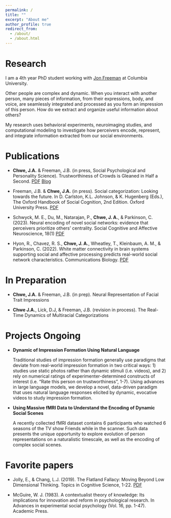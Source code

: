 ```yaml
---
permalink: /
title: ""
excerpt: "About me"
author_profile: true
redirect_from: 
  - /about/
  - /about.html
---
```


Research
======

I am a 4th year PhD student working with [Jon Freeman](http://www.jonbfreeman.com/) at Columbia University. 

Other people are complex and dynamic. When you interact with another person, many pieces of information, from their expressions, body, and voice, are seamlessly integrated and processed as you form an impression of this person. How do we extract and organize useful information about others?

My research uses behavioral experiments, neuroimaging studies, and computational modeling to investigate how perceivers encode, represent, and integrate information extracted from our social environments.

Publications
======

* **Chwe, J.A.** & Freeman, J.B. (in press, Social Psychological and Personality Science). Trustworthiness of Crowds is Gleaned in Half a Second.  [PDF](files/ensemble_main.pdf) [Blog](https://spsp.org/news/character-and-context-blog/chwe-group-trustworthiness)

* Freeman, J.B. & **Chwe, J.A.** (in press). Social categorization: Looking towards the future. In D. Carlston, K.L. Johnson, & K. Hugenberg (Eds.), The Oxford Handbook of Social Cognition, 2nd Edition. Oxford University Press. [PDF](files/Freeman_Chwe_HandbookSocialCog.pdf)

* Schwyck, M. E., Du, M., Natarajan, P., **Chwe, J. A.**, & Parkinson, C. (2023). Neural encoding of novel social networks: evidence that perceivers prioritize others’ centrality. Social Cognitive and Affective Neuroscience, 18(1) [PDF](files/schwyck_neural_encoding.pdf)

* Hyon, R., Chavez, R. S., **Chwe, J. A.**, Wheatley, T., Kleinbaum, A. M., & Parkinson, C. (2022). White matter connectivity in brain systems supporting social and affective processing predicts real-world social network characteristics. Communications Biology. [PDF](files/white_matter_connect_hyon.pdf)

In Preparation
======

* **Chwe, J.A.** & Freeman, J.B. (in prep). Neural Representation of Facial Trait Impressions 

* **Chwe J.A.**, Lick, D.J, & Freeman, J.B. (revision in process). The Real-Time Dynamics of Multiracial Categorizations 

Projects Ongoing
======

* **Dynamic of Impression Formation Using Natural Language**

  Traditional studies of impression formation generally use paradigms that deviate from real-world impression formation in two critical ways: 1) studies use static photos rather than dynamic stimuli (i.e. videos), and 2) rely on numerical ratings of experimenter-determined constructs of interest (i.e. “Rate this person on trustworthiness”, 1-7). Using advances in large language models, we develop a novel, data-driven paradigm that uses natural language responses elicited by dynamic, evocative videos to study impression formation.

* **Using Massive fMRI Data to Understand the Encoding of Dynamic Social Scenes**

  A recently collected fMRI dataset contains 6 participants who watched 6 seasons of the TV show Friends while in the scanner. Such data presents the unique opportunity to explore evolution of person representations on a naturalistic timescale, as well as the encoding of complex social scenes. 


Favorite papers
======

* Jolly, E., & Chang, L.J. (2019). The Flatland Fallacy: Moving Beyond Low Dimensional Thinking. Topics in Cognitive Science, 1-22. [PDF](https://onlinelibrary.wiley.com/doi/epdf/10.1111/tops.12404)

* McGuire, W. J. (1983). A contextualist theory of knowledge: Its implications for innovation and reform in psychological research. In Advances in experimental social psychology (Vol. 16, pp. 1-47). Academic Press.



